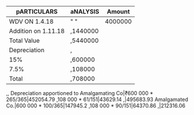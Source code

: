 ﻿pARTICULARS|aNALYSIS|Amount
-|-|-|
WDV ON 1.4.18|" "|4000000
Addition on 1.11.18|,1440000
Total Value|,5440000
Depreciation|,
15%|,600000
7.5%|,108000
Total|,708000
,,
Depreciation apportioned to Amalgamating Co|₹600 000 * 265/365|452054.79
,108 000 * 61/151|43629.14
,|495683.93
Amalgamated Co.|600 000 * 100/365|147945.2
,108 000 * 90/151|64370.86
,|212316.06